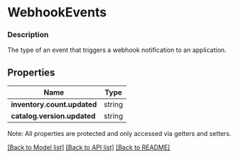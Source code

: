 # WebhookEvents

### Description

The type of an event that triggers a webhook notification to an application.

## Properties
Name | Type
------------ | -------------
**inventory.count.updated** | string
**catalog.version.updated** | string

Note: All properties are protected and only accessed via getters and setters.

[[Back to Model list]](../../README.md#documentation-for-models) [[Back to API list]](../../README.md#documentation-for-api-endpoints) [[Back to README]](../../README.md)

